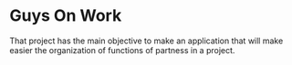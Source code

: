 # Guys On Work

That project has the main objective to make an application that will make easier the organization of functions of partness in a project.
